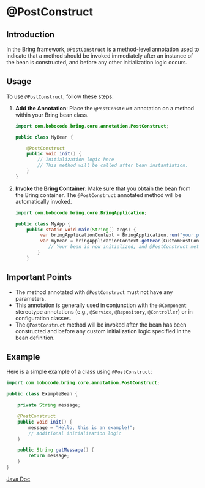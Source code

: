 # @PostConstruct

## Introduction

In the Bring framework, `@PostConstruct` is a method-level annotation used to indicate that a method should be invoked immediately after an instance of the bean is constructed, and before any other initialization logic occurs.
## Usage

To use `@PostConstruct`, follow these steps:

1. **Add the Annotation**: Place the `@PostConstruct` annotation on a method within your Bring bean class.

    ```java
    import com.bobocode.bring.core.annotation.PostConstruct;

    public class MyBean {

        @PostConstruct
        public void init() {
            // Initialization logic here
            // This method will be called after bean instantiation.
        }
    }
    ```


2. **Invoke the Bring Container**: Make sure that you obtain the bean from the Bring container. The `@PostConstruct` annotated method will be automatically invoked.

    ```java
    import com.bobocode.bring.core.BringApplication;

    public class MyApp {
        public static void main(String[] args) {
             var bringApplicationContext = BringApplication.run("your.path");
             var myBean = bringApplicationContext.getBean(CustomPostConstruct.class);
                // Your bean is now initialized, and @PostConstruct method has been called.
            }
        }
    ```

## Important Points

- The method annotated with `@PostConstruct` must not have any parameters.
- This annotation is generally used in conjunction with the `@Component` stereotype annotations (e.g., `@Service`, `@Repository`, `@Controller`) or in configuration classes.
- The `@PostConstruct` method will be invoked after the bean has been constructed and before any custom initialization logic specified in the bean definition.

## Example

Here is a simple example of a class using `@PostConstruct`:

```java
import com.bobocode.bring.core.annotation.PostConstruct;

public class ExampleBean {

    private String message;

    @PostConstruct
    public void init() {
        message = "Hello, this is an example!";
        // Additional initialization logic
    }

    public String getMessage() {
        return message;
    }
}
```

[Java Doc](https://yevgendemotestorganization.github.io/bring-core-javadoc/com/bobocode/bring/core/annotation/PostConstruct.html)
